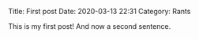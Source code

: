 Title: First post
Date: 2020-03-13 22:31
Category: Rants

This is my first post! And now a second sentence.
